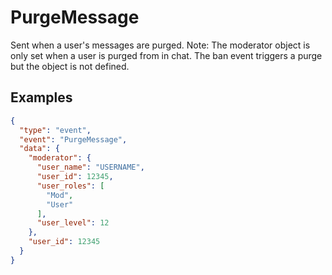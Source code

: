 # PurgeMessage

Sent when a user&#x27;s messages are purged. Note: The moderator object is only set when a user is purged from in chat. The ban event triggers a purge but the object is not defined.

## Examples
```json
{
  "type": "event",
  "event": "PurgeMessage",
  "data": {
    "moderator": {
      "user_name": "USERNAME",
      "user_id": 12345,
      "user_roles": [
        "Mod",
        "User"
      ],
      "user_level": 12
    },
    "user_id": 12345
  }
}
```

